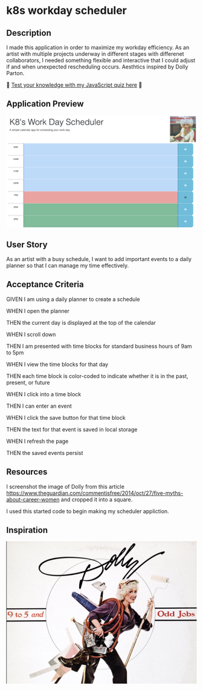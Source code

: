 # k8s workday scheduler
## Description
I made this application in order to maximize my workday efficiency. As an artist with multiple projects underway in different stages with differenet collaborators, I needed something flexible and interactive that I could adjust if and when unexpected rescheduling occurs. Aesthtics inspired by Dolly Parton.

💝 [Test your knowledge with my JavaScript quiz here](https://k8sterchi.github.io/k8s-scheduler/) 💝

## Application Preview

![Screenshot of a password generator web application](./Assets/images/k8s_scheduler_preview.png)

## User Story
As an artist with a busy schedule, I want to add important events to a daily planner so that I can manage my time effectively.
## Acceptance Criteria
GIVEN I am using a daily planner to create a schedule

WHEN I open the planner

THEN the current day is displayed at the top of the calendar

WHEN I scroll down

THEN I am presented with time blocks for standard business hours of 9am to 5pm

WHEN I view the time blocks for that day

THEN each time block is color-coded to indicate whether it is in the past, present, or future

WHEN I click into a time block

THEN I can enter an event

WHEN I click the save button for that time block

THEN the text for that event is saved in local storage

WHEN I refresh the page

THEN the saved events persist
## Resources
I screenshot the image of Dolly from this article https://www.theguardian.com/commentisfree/2014/oct/27/five-myths-about-career-women and cropped it into a square.

I used this started code to begin making my scheduler appliction. 
## Inspiration
![Dolly inspired aesthetic](./Assets/images/Dolly_oddJobs.png)
